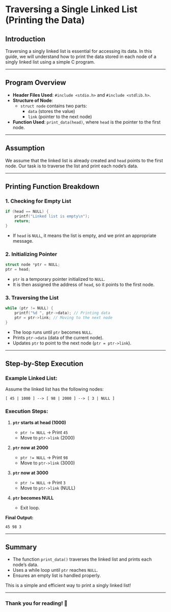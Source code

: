 # Traversing a Single Linked List (Printing the Data)

## Introduction
Traversing a singly linked list is essential for accessing its data. In this guide, we will understand how to print the data stored in each node of a singly linked list using a simple C program.

---

## Program Overview
- **Header Files Used**: `#include <stdio.h>` and `#include <stdlib.h>`.
- **Structure of Node**:
  - `struct node` contains two parts:
    - `data` (stores the value)
    - `link` (pointer to the next node)
- **Function Used**: `print_data(head)`, where `head` is the pointer to the first node.

---

## Assumption
We assume that the linked list is already created and `head` points to the first node. Our task is to traverse the list and print each node’s data.

---

## Printing Function Breakdown
### 1. Checking for Empty List
```c
if (head == NULL) {
    printf("Linked list is empty\n");
    return;
}
```
- If `head` is `NULL`, it means the list is empty, and we print an appropriate message.

### 2. Initializing Pointer
```c
struct node *ptr = NULL;
ptr = head;
```
- `ptr` is a temporary pointer initialized to `NULL`.
- It is then assigned the address of `head`, so it points to the first node.

### 3. Traversing the List
```c
while (ptr != NULL) {
    printf("%d ", ptr->data); // Printing data
    ptr = ptr->link; // Moving to the next node
}
```
- The loop runs until `ptr` becomes `NULL`.
- Prints `ptr->data` (data of the current node).
- Updates `ptr` to point to the next node (`ptr = ptr->link`).

---

## Step-by-Step Execution
### Example Linked List:
Assume the linked list has the following nodes:
```
[ 45 | 1000 ] --> [ 98 | 2000 ] --> [ 3 | NULL ]
```

### Execution Steps:
1. **`ptr` starts at head (1000)**
   - `ptr != NULL` → Print `45`
   - Move to `ptr->link` (2000)

2. **`ptr` now at 2000**
   - `ptr != NULL` → Print `98`
   - Move to `ptr->link` (3000)

3. **`ptr` now at 3000**
   - `ptr != NULL` → Print `3`
   - Move to `ptr->link` (NULL)

4. **`ptr` becomes NULL**
   - Exit loop.

**Final Output:**
```
45 98 3
```

---

## Summary
- The function `print_data()` traverses the linked list and prints each node’s data.
- Uses a while loop until `ptr` reaches `NULL`.
- Ensures an empty list is handled properly.

This is a simple and efficient way to print a singly linked list!

---

### Thank you for reading! 🚀

